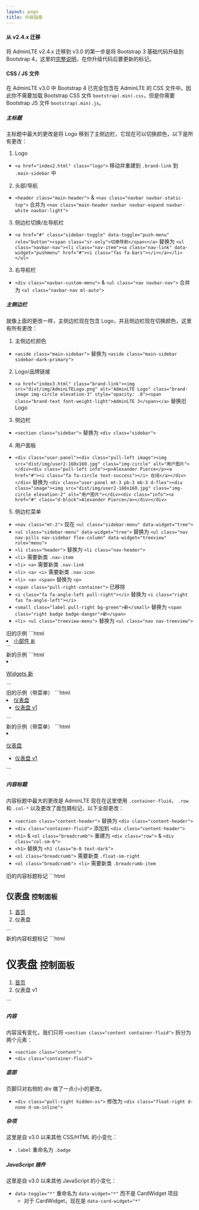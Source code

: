 ```yaml
---
layout: page
title: 升级指南
---
```


#### 从 v2.4.x 迁移
将 AdminLTE v2.4.x 迁移到 v3.0 的第一步是将 Bootstrap 3 基础代码升级到 Bootstrap 4，这里的<a href="https://getbootstrap.com/docs/4.3/migration/">完整说明</a>，在你升级代码后要更新的标记。

#### CSS / JS 文件
在 AdminLTE v3.0 中 Bootstrap 4 已完全包含在 AdminLTE 的 CSS 文件中。因此你不需要加载 Bootstrap CSS 文件 `bootstrap(.min).css`，但是你需要 Bootstrap JS 文件 `bootstrap(.min).js`。

##### 主标题
主标题中最大的更改是将 Logo 移到了主侧边栏，它现在可以切换颜色，以下是所有更改：

1. Logo
  - `<a href="index2.html" class="logo">` 移动并重建到 `.brand-link` 到 `.main-sidebar` 中
2. 头部/导航
  - `<header class="main-header">` & `<nav class="navbar navbar-static-top">` 合并为 `<nav class="main-header navbar navbar-expand navbar-white navbar-light">`
3. 侧边栏切换/左导航栏
  - `<a href="#" class="sidebar-toggle" data-toggle="push-menu" role="button"><span class="sr-only">切换导航</span></a>` 替换为 `<ul class="navbar-nav"><li class="nav-item"><a class="nav-link" data-widget="pushmenu" href="#"><i class="fas fa-bars"></i></a></li></ul>`
3. 右导航栏
  - `<div class="navbar-custom-menu">` & `<ul class="nav navbar-nav">` 合并为 `<ul class="navbar-nav ml-auto">`

##### 主侧边栏
就像上面的更改一样，主侧边栏现在包含 Logo，并且侧边栏现在切换颜色，这里有所有更改：

1. 主侧边栏颜色
  - `<aside class="main-sidebar">` 替换为 `<aside class="main-sidebar sidebar-dark-primary">`
2. Logo/品牌链接
  - `<a href="index3.html" class="brand-link"><img src="dist/img/AdminLTELogo.png" alt="AdminLTE Logo" class="brand-image img-circle elevation-3" style="opacity: .8"><span class="brand-text font-weight-light">AdminLTE 3</span></a>` 替换旧 Logo
3. 侧边栏
  - `<section class="sidebar">` 替换为 `<div class="sidebar">`
4. 用户面板
  - `<div class="user-panel"><div class="pull-left image"><img src="dist/img/user2-160x160.jpg" class="img-circle" alt="用户图片"></div><div class="pull-left info"><p>Alexander Pierce</p><a href="#"><i class="fa fa-circle text-success"></i> 在线</a></div></div>` 替换为 `<div class="user-panel mt-3 pb-3 mb-3 d-flex"><div class="image"><img src="dist/img/user2-160x160.jpg" class="img-circle elevation-2" alt="用户图片"></div><div class="info"><a href="#" class="d-block">Alexander Pierce</a></div></div>`
5. 侧边栏菜单
  - `<nav class="mt-2">` 现在 `<ul class="sidebar-menu" data-widget="tree">`
  - `<ul class="sidebar-menu" data-widget="tree">` 替换为 `<ul class="nav nav-pills nav-sidebar flex-column" data-widget="treeview" role="menu">`
  - `<li class="header">` 替换为 `<li class="nav-header">`
  - `<li>` 需要新类 `.nav-item`
  - `<li> <a>` 需要新类 `.nav-link`
  - `<li> <a> <i>` 需要新类 `.nav-icon`
  - `<li> <a> <span>` 替换为 `<p>`
  - `<span class="pull-right-container">` 已移除
  - `<i class="fa fa-angle-left pull-right"></i>` 替换为 `<i class="right fas fa-angle-left"></i>`
  - `<small class="label pull-right bg-green">新</small>` 替换为 `<span class="right badge badge-danger">新</span>`
  - `<li> <ul class="treeview-menu">` 替换为 `<ul class="nav nav-treeview">`


<div class="row">
  <div class="col-md-6" markdown="1">
旧的示例
```html
<li>
  <a href="pages/widgets.html">
    <i class="fa fa-th"></i> <span>小部件</span>
    <span class="pull-right-container">
      <small class="label pull-right bg-green">新</small>
    </span>
  </a>
</li>
```
  </div>
  <div class="col-md-6" markdown="1">
新的示例
```html
<li class="nav-item">
  <a href="pages/widgets.html" class="nav-link">
    <i class="nav-icon fas fa-th"></i>
    <p>
      Widgets
      <span class="right badge badge-danger">新</span>
    </p>
  </a>
</li>
```
  </div>
</div>

<div class="row">
  <div class="col-md-6" markdown="1">
旧的示例（带菜单）
```html
<li class="treeview">
  <a href="#">
    <i class="fa fa-dashboard"></i> <span>仪表盘</span>
    <span class="pull-right-container">
      <i class="fa fa-angle-left pull-right"></i>
    </span>
  </a>
  <ul class="treeview-menu">
    <li class="active"><a href="index.html"><i class="fa fa-circle-o"></i> 仪表盘 v1</a></li>
  </ul>
</li>
```
  </div>
  <div class="col-md-6" markdown="1">
新的示例（带菜单）
```html
<li class="nav-item has-treeview">
  <a href="#" class="nav-link">
    <i class="nav-icon fas fa-tachometer-alt"></i>
    <p>
仪表盘
      <i class="right fas fa-angle-left"></i>
    </p>
  </a>
  <ul class="nav nav-treeview">
    <li class="nav-item">
      <a href="index.html" class="nav-link active">
        <i class="far fa-circle nav-icon"></i>
        <p>仪表盘 v1</p>
      </a>
    </li>
  </ul>
</li>
```
  </div>
</div>

##### 内容标题
内容标题中最大的更改是 AdminLTE 现在在这里使用 `.container-fluid`， `.row` 和 `.col-*` 以及更改了面包屑标记，以下全部更改：
- `<section class="content-header">` 替换为 `<div class="content-header">`
- `<div class="container-fluid">` 添加到 `<div class="content-header">`
- `<h1>` & `<ol class="breadcrumb">` 重建为 `<div class="row">` & `<div class="col-sm-6">`
- `<h1>` 替换为 `<h1 class="m-0 text-dark">`
- `<ol class="breadcrumb">` 需要新类 `.float-sm-right`
- `<ol class="breadcrumb"> <li>` 需要新类 `.breadcrumb-item`


<div class="row">
  <div class="col-md-6" markdown="1">
旧的内容标题标记
```html
<section class="content-header">
  <h1>
仪表盘
    <small>控制面板</small>
  </h1>
  <ol class="breadcrumb">
    <li><a href="#"><i class="fa fa-dashboard"></i> 首页</a></li>
    <li class="active">仪表盘</li>
  </ol>
</section>
```
  </div>
  <div class="col-md-6" markdown="1">
新的内容标题标记
```html
<div class="content-header">
  <div class="container-fluid">
    <div class="row mb-2">
      <div class="col-sm-6">
        <h1 class="m-0 text-dark">
仪表盘
          <small>控制面板</small>
        </h1>
      </div>
      <div class="col-sm-6">
        <ol class="breadcrumb float-sm-right">
          <li class="breadcrumb-item"><a href="#">首页</a></li>
          <li class="breadcrumb-item active">仪表盘 v1</li>
        </ol>
      </div>
    </div>
  </div>
</div>
```
  </div>
</div>

##### 内容
内容没有变化，我们只将 `<section class="content container-fluid">` 拆分为两个元素：
- `<section class="content">`
- `<div class="container-fluid">`

##### 底部
页脚只对右侧的 div 做了一点小小的更改。

- `<div class="pull-right hidden-xs">` 修改为 `<div class="float-right d-none d-sm-inline">`

##### 杂项
这里是自 v3.0 以来其他 CSS/HTML 的小变化：
- `.label` 重命名为 `.badge`


##### JavaScript 插件
这里是自 v3.0 以来其他 JavaScript 的小变化：
- `data-toggle="*"` 重命名为 `data-widget="*"` 而不是 CardWidget 项目
  - 对于 CardWidget，现在是 `data-card-widget="*"`
